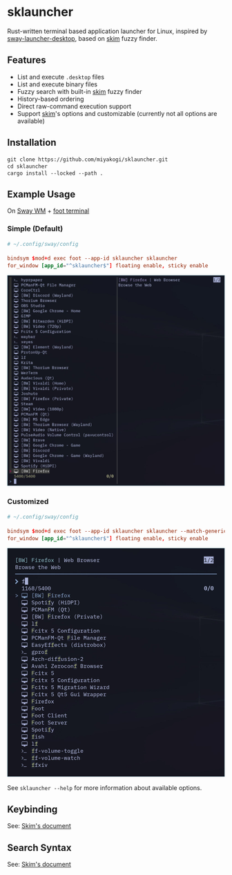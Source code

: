 sklauncher
==========

Rust-written terminal based application launcher for Linux, inspired by [sway-launcher-desktop](https://github.com/Biont/sway-launcher-desktop), based on [skim](https://github.com/lotabout/skim) fuzzy finder.


Features
--------

- List and execute `.desktop` files
- List and execute binary files
- Fuzzy search with built-in [skim](https://github.com/lotabout/skim) fuzzy finder
- History-based ordering
- Direct raw-command execution support
- Support [skim](https://github.com/lotabout/skim)'s options and customizable (currently not all options are available)

Installation
------------

```
git clone https://github.com/miyakogi/sklauncher.git
cd sklauncher
cargo install --locked --path .
```

Example Usage
------------

On [Sway WM](https://swaywm.org) + [foot terminal](https://codeberg.org/dnkl/foot)

### Simple (Default)

```conf
# ~/.config/sway/config

bindsym $mod+d exec foot --app-id sklauncher sklauncher
for_window [app_id="^sklauncher$"] floating enable, sticky enable
```

![without options](./asset/screenshot-simple.jpg)

### Customized

```conf
# ~/.config/sway/config

bindsym $mod+d exec foot --app-id sklauncher sklauncher --match-generic-name --tiebreak "index" --no-sort --accent-color "cyan" --color "16,bg+:-1,fg+:4,prompt:4,pointer:4" --reverse --margin "1,2" --prompt " " --preview-window "up:3"
for_window [app_id="^sklauncher$"] floating enable, sticky enable
```

![with some options](./asset/screenshot-customized.jpg)

See `sklauncher --help` for more information about available options.

Keybinding
----------

See: [Skim's document](https://github.com/lotabout/skim#key-bindings)

Search Syntax
-------------

See: [Skim's document](https://github.com/lotabout/skim#search-syntax)
